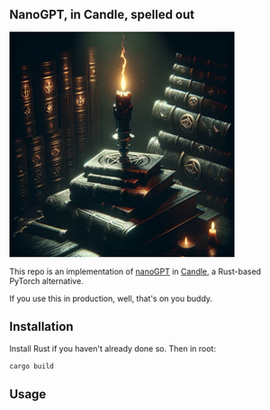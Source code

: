 ## NanoGPT, in Candle, spelled out

<img src="./docs/candle.png" width="400px" />

This repo is an implementation of [nanoGPT](https://github.com/karpathy/nanoGPT) in [Candle](https://github.com/huggingface/candle), a Rust-based PyTorch alternative.

If you use this in production, well, that's on you buddy.

## Installation

Install Rust if you haven't already done so. Then in root:

```bash
cargo build
```

## Usage